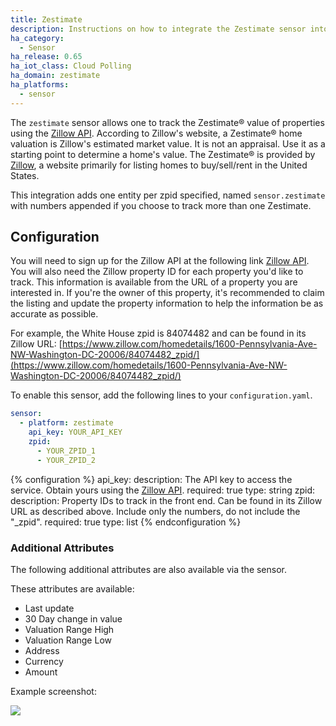 ```yaml
---
title: Zestimate
description: Instructions on how to integrate the Zestimate sensor into Home Assistant.
ha_category:
  - Sensor
ha_release: 0.65
ha_iot_class: Cloud Polling
ha_domain: zestimate
ha_platforms:
  - sensor
---
```


The `zestimate` sensor allows one to track the Zestimate® value of properties using the [Zillow API](https://www.zillow.com/howto/api/APIOverview.htm). According to Zillow's website, a Zestimate® home valuation is Zillow's estimated market value. It is not an appraisal. Use it as a starting point to determine a home's value. The Zestimate® is provided by [Zillow](https://www.zillow.com), a website primarily for listing homes to buy/sell/rent in the United States.

This integration adds one entity per zpid specified, named `sensor.zestimate` with numbers appended if you choose to track more than one Zestimate.

## Configuration

You will need to sign up for the Zillow API at the following link [Zillow API](https://www.zillow.com/howto/api/APIOverview.htm). You will also need the Zillow property ID for each property you'd like to track. This information is available from the URL of a property you are interested in. If you're the owner of this property, it's recommended to claim the listing and update the property information to help the information be as accurate as possible.

For example, the White House zpid is 84074482 and can be found in its Zillow URL: [https://www.zillow.com/homedetails/1600-Pennsylvania-Ave-NW-Washington-DC-20006/84074482_zpid/](https://www.zillow.com/homedetails/1600-Pennsylvania-Ave-NW-Washington-DC-20006/84074482_zpid/)

To enable this sensor, add the following lines to your `configuration.yaml`.

```yaml
sensor:
  - platform: zestimate
    api_key: YOUR_API_KEY
    zpid:
      - YOUR_ZPID_1
      - YOUR_ZPID_2
```

{% configuration %}
api_key:
  description: The API key to access the service. Obtain yours using the [Zillow API](https://www.zillow.com/howto/api/APIOverview.htm).
  required: true
  type: string
zpid:
  description: Property IDs to track in the front end. Can be found in its Zillow URL as described above. Include only the numbers, do not include the "_zpid".
  required: true
  type: list
{% endconfiguration %}

### Additional Attributes

The following additional attributes are also available via the sensor.

These attributes are available:

- Last update
- 30 Day change in value
- Valuation Range High
- Valuation Range Low
- Address
- Currency
- Amount

Example screenshot:

<img src="/images/integrations/zestimate/zestimateexample.png" />
